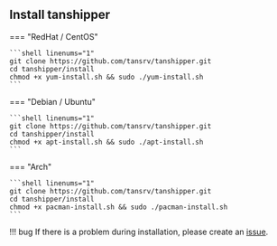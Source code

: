 ## Install tanshipper

=== "RedHat / CentOS"

    ```shell linenums="1"
    git clone https://github.com/tansrv/tanshipper.git
    cd tanshipper/install
    chmod +x yum-install.sh && sudo ./yum-install.sh
    ```

=== "Debian / Ubuntu"

    ```shell linenums="1"
    git clone https://github.com/tansrv/tanshipper.git
    cd tanshipper/install
    chmod +x apt-install.sh && sudo ./apt-install.sh
    ```

=== "Arch"

    ```shell linenums="1"
    git clone https://github.com/tansrv/tanshipper.git
    cd tanshipper/install
    chmod +x pacman-install.sh && sudo ./pacman-install.sh
    ```

!!! bug
    If there is a problem during installation, please create an [issue](https://github.com/tansrv/tanshipper/).
